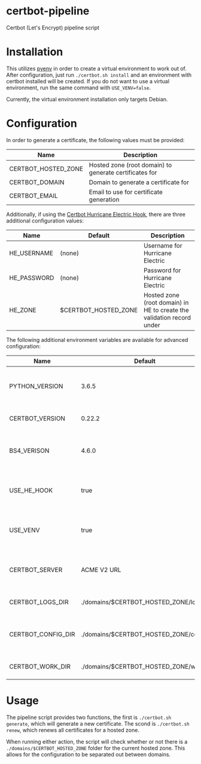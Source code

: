 # certbot-pipeline

Certbot (Let's Encrypt) pipeline script

# Installation

This utilizes [pyenv](https://github.com/pyenv/pyenv) in order to create a virtual environment to work out of. After configuration, just run `./certbot.sh install` and an environment with certbot installed will be created. If you do not want to use a virtual environment, run the same command with `USE_VENV=false`.

Currently, the virtual environment installation only targets Debian.

# Configuration

In order to generate a certificate, the following values must be provided:

| Name  | Description  |
|---|---|
| CERTBOT_HOSTED_ZONE | Hosted zone (root domain) to generate certificates for |
| CERTBOT_DOMAIN | Domain to generate a certificate for |
| CERTBOT_EMAIL | Email to use for certificate generation |

Additionally, if using the [Certbot Hurricane Electric Hook](https://github.com/adammillerio/certbot-he-hook), there are three additional configuration values:

| Name  | Default  | Description  |
|---|---|---|
| HE_USERNAME | (none) | Username for Hurricane Electric |
| HE_PASSWORD | (none) | Password for Hurricane Electric |
| HE_ZONE | $CERTBOT_HOSTED_ZONE | Hosted zone (root domain) in HE to create the validation record under |

The following additional environment variables are available for advanced configuration:

| Name  | Default  | Description  |
|---|---|---|
| PYTHON_VERSION | 3.6.5 | Version of Python to be installed in the virtual environment |
| CERTBOT_VERSION | 0.22.2 | Version of certbot to be installed |
| BS4_VERISON | 4.6.0 | If using the HE hook, the BeautifulSoup4 version to install |
| USE_HE_HOOK | true | Whether or not the [Certbot Hurricane Electric Hook](https://github.com/adammillerio/certbot-he-hook) is to be used |
| USE_VENV | true | Whether or not a Python virtual environment is to be used |
| CERTBOT_SERVER | ACME V2 URL | URL for the ACME server to use, switch to staging for testing |
| CERTBOT_LOGS_DIR | ./domains/$CERTBOT_HOSTED_ZONE/logs | Directory to store certbot logs in |
| CERTBOT_CONFIG_DIR | ./domains/$CERTBOT_HOSTED_ZONE/config | Directory to store certbot configuration and certificates in |
| CERTBOT_WORK_DIR | ./domains/$CERTBOT_HOSTED_ZONE/work | Working directory for certbot |

# Usage

The pipeline script provides two functions, the first is `./certbot.sh generate`, which will generate a new certificate. The scond is `./certbot.sh renew`, which renews all certificates for a hosted zone.

When running either action, the script will check whether or not there is a `./domains/$CERTBOT_HOSTED_ZONE` folder for the current hosted zone. This allows for the configuration to be separated out between domains.